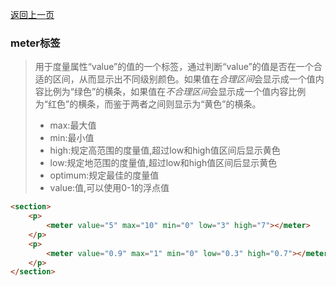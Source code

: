 [返回上一页](/README.md)

### meter标签

> 用于度量属性“value”的值的一个标签，通过判断“value”的值是否在一个合适的区间，从而显示出不同级别颜色。如果值在*合理区间*会显示成一个值内容比例为“绿色”的横条，如果值在*不合理区间*会显示成一个值内容比例为“红色”的横条，而鉴于两者之间则显示为“黄色”的横条。
>
> - max:最大值
> - min:最小值
> - high:规定高范围的度量值,超过low和high值区间后显示黄色
> - low:规定地范围的度量值,超过low和high值区间后显示黄色
> - optimum:规定最佳的度量值
> - value:值,可以使用0-1的浮点值

```html
<section>
    <p>
        <meter value="5" max="10" min="0" low="3" high="7"></meter>
    </p>
    <p>
        <meter value="0.9" max="1" min="0" low="0.3" high="0.7"></meter>
    </p>
</section>
```

